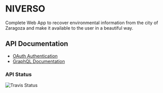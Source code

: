 # NIVERSO

Complete Web App to recover environmental information from the city of Zaragoza and make it available to the user in a beautiful way.

## API Documentation

* [OAuth Authentication](https://zgz.docs.apiary.io/)
* [GraphQL Documentation](https://aeri.github.io/NIVERSO/)


### API Status
![Travis Status](https://travis-ci.com/aeri/NIVERSO.svg?token=HXhFVyf7TXAQBV4npp5J&branch=master)
